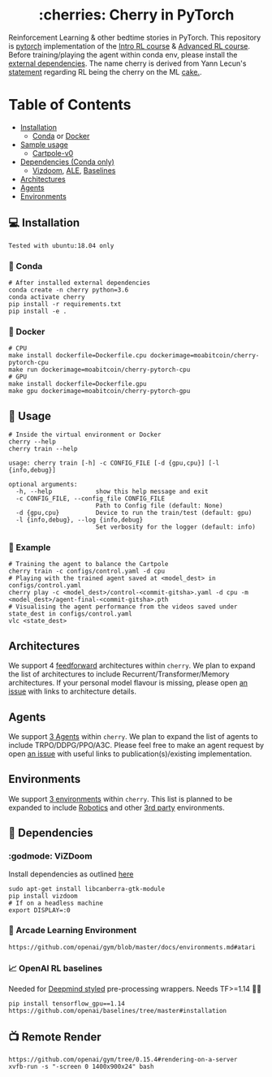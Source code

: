 <h1 align='center'>:cherries: Cherry in PyTorch</h1>

Reinforcement Learning &amp; other bedtime stories in PyTorch. This repository is [pytorch](https://pytorch.org) implementation of the [Intro RL course](https://github.com/simoninithomas/Deep_reinforcement_learning_Course) & [Advanced RL course](https://github.com/dennybritz/reinforcement-learning). Before training/playing the agent within conda env, please install the [external dependencies](https://github.com/moabitcoin/cherry-pytorch#dependencies). The name cherry is derived from Yann Lecun's [statement](https://www.quora.com/What-do-you-think-about-reinforcement-learning-Is-it-the-cherry-on-the-cake-as-Yann-LeCun-puts-it-1) regarding RL being the cherry on the ML [cake.](https://miro.medium.com/max/1200/1*bvMhd_xpVxfJYoKXYp5hug.png).

# Table of Contents
* [Installation](#Installation)
  - [Conda](#snake-conda) or [Docker](#whale-docker)
* [Sample usage](#tada-usage)
  - [Cartpole-v0](#eyes-example)
* [Dependencies (Conda only)](#two_men_holding_hands-dependencies)
  - [Vizdoom](#godmode-vizdoom), [ALE](#space_invader-arcade-learning-environment), [Baselines](#chart_with_upwards_trend-openai-rl-baselines)
* [Architectures](#architectures)
* [Agents](#agents)
* [Environments](#environments)

## :computer: Installation
```
Tested with ubuntu:18.04 only
```
### :snake: Conda
```
# After installed external dependencies
conda create -n cherry python=3.6
conda activate cherry
pip install -r requirements.txt
pip install -e .
```
### :whale: Docker
```
# CPU
make install dockerfile=Dockerfile.cpu dockerimage=moabitcoin/cherry-pytorch-cpu
make run dockerimage=moabitcoin/cherry-pytorch-cpu
# GPU
make install dockerfile=Dockerfile.gpu
make gpu dockerimage=moabitcoin/cherry-pytorch-gpu
```

## :tada: Usage
```
# Inside the virtual environment or Docker
cherry --help
cherry train --help
```
```
usage: cherry train [-h] -c CONFIG_FILE [-d {gpu,cpu}] [-l {info,debug}]

optional arguments:
  -h, --help            show this help message and exit
  -c CONFIG_FILE, --config_file CONFIG_FILE
                        Path to Config file (default: None)
  -d {gpu,cpu}          Device to run the train/test (default: gpu)
  -l {info,debug}, --log {info,debug}
                        Set verbosity for the logger (default: info)
```
### :eyes: Example
```
# Training the agent to balance the Cartpole
cherry train -c configs/control.yaml -d cpu
# Playing with the trained agent saved at <model_dest> in configs/control.yaml
cherry play -c <model_dest>/control-<commit-gitsha>.yaml -d cpu -m <model_dest>/agent-final-<commit-gitsha>.pth
# Visualising the agent performance from the videos saved under state_dest in configs/control.yaml
vlc <state_dest>
```

## Architectures
We support 4 [feedforward](https://github.com/moabitcoin/cherry-pytorch/blob/docs/cherry/agents/README.md#architectures) architectures within `cherry`. We plan to expand the list of architectures to include Recurrent/Transformer/Memory architectures. If your personal model flavour is missing, please open [an issue](https://github.com/moabitcoin/cherry-pytorch/issues) with links to architecture details.

## Agents
We support [3 Agents](https://github.com/moabitcoin/cherry-pytorch/blob/docs/cherry/agents/README.md#agents) within `cherry`. We plan to expand the list of agents to include TRPO/DDPG/PPO/A3C. Please feel free to make an agent request by open [an issue](https://github.com/moabitcoin/cherry-pytorch/issues) with useful links to publication(s)/existing implementation.

## Environments
We support [3 environments](https://github.com/moabitcoin/cherry-pytorch/blob/docs/cherry/envs/README.md) within `cherry`. This list is planned to be expanded to include [Robotics](https://gym.openai.com/envs/#robotics) and other [3rd party](https://github.com/openai/gym/blob/master/docs/environments.md#third-party-environments) environments.

## :two_men_holding_hands: Dependencies
### :godmode: ViZDoom
Install dependencies as outlined [here](https://github.com/mwydmuch/ViZDoom/blob/master/doc/Building.md#linux_deps)
```
sudo apt-get install libcanberra-gtk-module
pip install vizdoom
# If on a headless machine
export DISPLAY=:0
```

### :space_invader: Arcade Learning Environment
```
https://github.com/openai/gym/blob/master/docs/environments.md#atari
```

### :chart_with_upwards_trend: OpenAI RL baselines
Needed for [Deepmind styled](https://github.com/openai/baselines/blob/9ee399f5b20cd70ac0a871927a6cf043b478193f/baselines/common/atari_wrappers.py#L275) pre-processing wrappers. Needs TF>=1.14 :woman_facepalming:
```
pip install tensorflow_gpu==1.14
https://github.com/openai/baselines/tree/master#installation
```

## :tv: Remote Render
```
https://github.com/openai/gym/tree/0.15.4#rendering-on-a-server
xvfb-run -s "-screen 0 1400x900x24" bash
```
